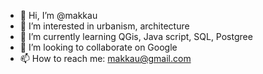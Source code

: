 - 👋 Hi, I’m @makkau
- 👀 I’m interested in urbanism, architecture
- 🌱 I’m currently learning QGis, Java script, SQL, Postgree
- 💞️ I’m looking to collaborate on Google
- 📫 How to reach me: makkau@gmail.com

<!---
makkau/makkau is a ✨ special ✨ repository because its `README.md` (this file) appears on your GitHub profile.
You can click the Preview link to take a look at your changes.
--->
